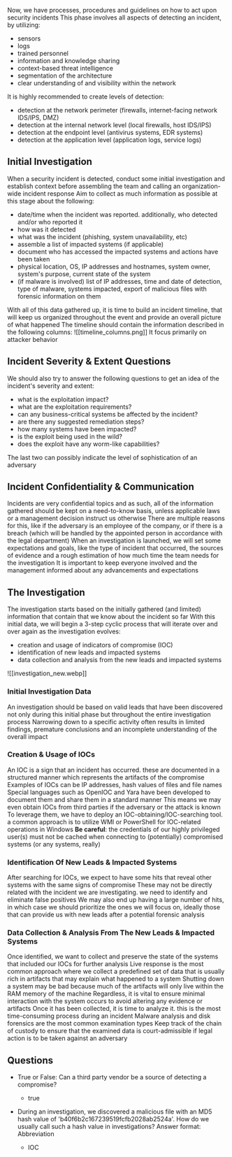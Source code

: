 Now, we have processes, procedures and guidelines on how to act upon security incidents
This phase involves all aspects of detecting an incident, by utilizing:
- sensors
- logs
- trained personnel
- information and knowledge sharing
- context-based threat intelligence
- segmentation of the architecture
- clear understanding of and visibility within the network

It is highly recommended to create levels of detection:
- detection at the network perimeter (firewalls, internet-facing network IDS/IPS, DMZ)
- detection at the internal network level (local firewalls, host IDS/IPS)
- detection at the endpoint level (antivirus systems, EDR systems)
- detection at the application level (application logs, service logs)
## Initial Investigation

When a security incident is detected, conduct some initial investigation and establish context before assembling the team and calling an organization-wide incident response
Aim to collect as much information as possible at this stage about the following:
- date/time when the incident was reported. additionally, who detected and/or who reported it
- how was it detected
- what was the incident (phishing, system unavailability, etc)
- assemble a list of impacted systems (if applicable)
- document who has accessed the impacted systems and actions have been taken
- physical location, OS, IP addresses and hostnames, system owner, system's purpose, current state of the system
- (if malware is involved) list of IP addresses, time and date of detection, type of malware, systems impacted, export of malicious files with forensic information on them

With all of this data gathered up, it is time to build an incident timeline, that will keep us organized throughout the event and provide an overall picture of what happened
The timeline should contain the information described in the following columns:
![[timeline_columns.png]]
It focus primarily on attacker behavior

## Incident Severity & Extent Questions

We should also try to answer the following questions to get an idea of the incident's severity and extent:
- what is the exploitation impact?
- what are the exploitation requirements?
- can any business-critical systems be affected by the incident?
- are there any suggested remediation steps?
- how many systems have been impacted?
- is the exploit being used in the wild?
- does the exploit have any worm-like capabilities?

The last two can possibly indicate the level of sophistication of an adversary

## Incident Confidentiality & Communication

Incidents are very confidential topics and as such, all of the information gathered should be kept on a need-to-know basis, unless applicable laws or a management decision instruct us otherwise
There are multiple reasons for this, like if the adversary is an employee of the company, or if there is a breach (which will be handled by the appointed person in accordance with the legal department)
When an investigation is launched, we will set some expectations and goals, like the type of incident that occurred, the sources of evidence and a rough estimation of how much time the team needs for the investigation
It is important to keep everyone involved and the management informed about any advancements and expectations

## The Investigation

The investigation starts based on the initially gathered (and limited) information that contain that we know about the incident so far
With this initial data, we will begin a 3-step cyclic process that will iterate over and over again as the investigation evolves:
- creation and usage of indicators of compromise (IOC)
- identification of new leads and impacted systems
- data collection and analysis from the new leads and impacted systems

![[investigation_new.webp]]
### Initial Investigation Data
An investigation should be based on valid leads that have been discovered not only during this initial phase but throughout the entire investigation process
Narrowing down to a specific activity often results in limited findings, premature conclusions and an incomplete understanding of the overall impact
### Creation & Usage of IOCs
An IOC is a sign that an incident has occurred. these are documented in a structured manner which represents the artifacts of the compromise
Examples of IOCs can be IP addresses, hash values of files and file names
Special languages such as OpenIOC and Yara have been developed to document them and share them in a standard manner
This means we may even obtain IOCs from third parties if the adversary or the attack is known
To leverage them, we have to deploy an IOC-obtaining/IOC-searching tool. a common approach is to utilize WMI or PowerShell for IOC-related operations in Windows
**Be careful**: the credentials of our highly privileged user(s) must not be cached when connecting to (potentially) compromised systems (or any systems, really)
### Identification Of New Leads & Impacted Systems
After searching for IOCs, we expect to have some hits that reveal other systems with the same signs of compromise
These may not be directly related with the incident we are investigating. we need to identify and eliminate false positives
We may also end up having a large number of hits, in which case we should prioritize the ones we will focus on, ideally those that can provide us with new leads after a potential forensic analysis
### Data Collection & Analysis From The New Leads & Impacted Systems
Once identified, we want to collect and preserve the state of the systems that included our IOCs for further analysis
Live response is the most common approach where we collect a predefined set of data that is usually rich in artifacts that may explain what happened to a system
Shutting down a system may be bad because much of the artifacts will only live within the RAM memory of the machine
Regardless, it is vital to ensure minimal interaction with the system occurs to avoid altering any evidence or artifacts
Once it has been collected, it is time to analyze it. this is the most time-consuming process during an incident
Malware analysis and disk forensics are the most common examination types
Keep track of the chain of custody to ensure that the examined data is court-admissible if legal action is to be taken against an adversary

## Questions
- True or False: Can a third party vendor be a source of detecting a compromise?
	- true

- During an investigation, we discovered a malicious file with an MD5 hash value of 'b40f6b2c167239519fcfb2028ab2524a'. How do we usually call such a hash value in investigations? Answer format: Abbreviation
	- IOC